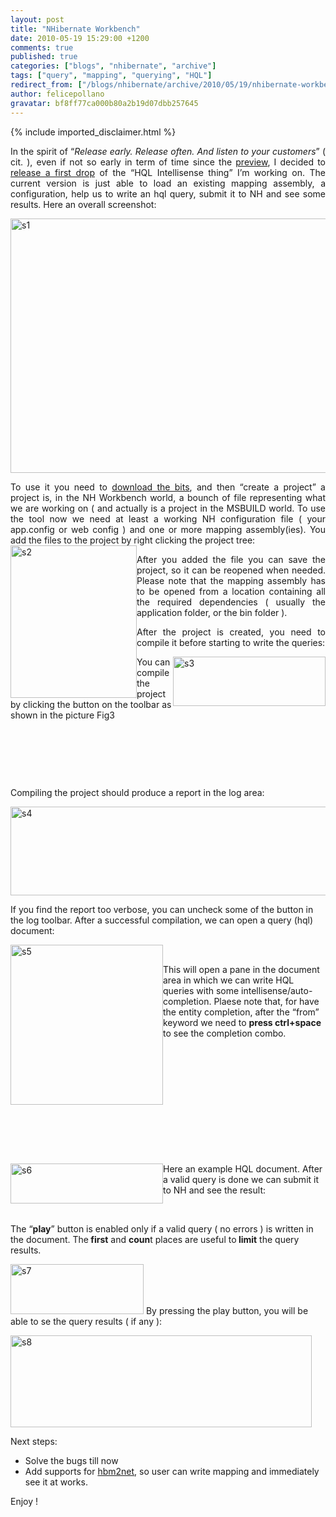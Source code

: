 ```yaml
---
layout: post
title: "NHibernate Workbench"
date: 2010-05-19 15:29:00 +1200
comments: true
published: true
categories: ["blogs", "nhibernate", "archive"]
tags: ["query", "mapping", "querying", "HQL"]
redirect_from: ["/blogs/nhibernate/archive/2010/05/19/nhibernate-workbench.aspx"]
author: felicepollano
gravatar: bf8ff77ca000b80a2b19d07dbb257645
---
```

{% include imported_disclaimer.html %}
<p align="justify">In the spirit of &ldquo;<i>Release early. Release often. And listen to your customers</i>&rdquo; ( cit. ), even if not so early in term of time since the <a href="http://www.felicepollano.com/2010/04/22/SomeProgressWithHqlIntellisense.aspx">preview</a>, I decided to <a href="http://sourceforge.net/projects/faticalabshqled/files/">release a first drop</a> of the &ldquo;HQL Intellisense thing&rdquo; I&rsquo;m working on. The current version is just able to load an existing mapping assembly, a configuration, help us to write an hql query, submit it to NH and see some results. Here an overall screenshot: </p>
<p><a href="/cfs-file.ashx/__key/CommunityServer.Blogs.Components.WeblogFiles/nhibernate/s1_5F00_6D3E666D.png"><img style="border-right-width: 0px; display: inline; border-top-width: 0px; border-bottom-width: 0px; border-left-width: 0px" title="s1" alt="s1" src="/cfs-file.ashx/__key/CommunityServer.Blogs.Components.WeblogFiles/nhibernate/s1_5F00_thumb_5F00_55E33C2F.png" border="0" width="580" height="407" /></a></p>
<p align="justify">To use it you need to <a href="http://sourceforge.net/projects/faticalabshqled/files/" target="_blank">download the bits</a>, and then &ldquo;create a project&rdquo; a project is, in the NH Workbench world, a bounch of file representing what we are working on ( and actually is a project in the MSBUILD world. To use the tool now we need at least a working NH configuration file ( your app.config or web config ) and one or more mapping assembly(ies). You add the files to the project by right clicking the project tree:<a href="/cfs-file.ashx/__key/CommunityServer.Blogs.Components.WeblogFiles/nhibernate/s2_5F00_63199F75.png"><img style="border-right-width: 0px; display: inline; border-top-width: 0px; border-bottom-width: 0px; margin-left: 0px; border-left-width: 0px; margin-right: 0px" title="s2" alt="s2" src="/cfs-file.ashx/__key/CommunityServer.Blogs.Components.WeblogFiles/nhibernate/s2_5F00_thumb_5F00_0E7DC070.png" align="left" border="0" width="202" height="244" /></a> </p>
<p align="justify">After you added the file you can save the project, so it can be reopened when needed. Please note that the mapping assembly has to be opened from a location containing all the required dependencies ( usually the application folder, or the bin folder ).</p>
<p align="justify">After the project is created, you need to compile it before starting to write the queries:</p>
<p align="justify"><a href="/cfs-file.ashx/__key/CommunityServer.Blogs.Components.WeblogFiles/nhibernate/s3_5F00_0B1C28C8.png"><img style="border-right-width: 0px; display: inline; border-top-width: 0px; border-bottom-width: 0px; margin-left: 0px; border-left-width: 0px; margin-right: 0px" title="s3" alt="s3" src="/cfs-file.ashx/__key/CommunityServer.Blogs.Components.WeblogFiles/nhibernate/s3_5F00_thumb_5F00_740DA78B.png" align="right" border="0" width="244" height="79" /></a> </p>
<p>You can compile the project by clicking the button on the toolbar as shown in the picture Fig3</p>
<p>&nbsp;</p>
<p>&nbsp;</p>
<p>&nbsp;</p>
<p>Compiling the project should produce a report in the log area:</p>
<p><a href="/cfs-file.ashx/__key/CommunityServer.Blogs.Components.WeblogFiles/nhibernate/s4_5F00_1F71C886.png"><img style="border-right-width: 0px; display: inline; border-top-width: 0px; border-bottom-width: 0px; border-left-width: 0px" title="s4" alt="s4" src="/cfs-file.ashx/__key/CommunityServer.Blogs.Components.WeblogFiles/nhibernate/s4_5F00_thumb_5F00_1C7C63D3.png" border="0" width="572" height="142" /></a> </p>
<p>If you find the report too verbose, you can uncheck some of the button in the log toolbar. After a successful compilation, we can open a query (hql) document:</p>
<p><a href="/cfs-file.ashx/__key/CommunityServer.Blogs.Components.WeblogFiles/nhibernate/s5_5F00_38C9A5F3.png"><img style="border-right-width: 0px; display: inline; border-top-width: 0px; border-bottom-width: 0px; margin-left: 0px; border-left-width: 0px; margin-right: 0px" title="s5" alt="s5" src="/cfs-file.ashx/__key/CommunityServer.Blogs.Components.WeblogFiles/nhibernate/s5_5F00_thumb_5F00_15B93483.png" align="left" border="0" width="244" height="256" /></a> </p>
<p>&nbsp;</p>
<p>This will open a pane in the document area in which we can write HQL queries with some intellisense/auto-completion. Plaese note that, for have the entity completion, after the &ldquo;from&rdquo; keyword we need to <b>press ctrl+space</b> to see the completion combo.</p>
<p>&nbsp;</p>
<p>&nbsp;</p>
<p>&nbsp;</p>
<p>&nbsp;</p>
<p>&nbsp;</p>
<p>&nbsp;</p>
<p><a href="/cfs-file.ashx/__key/CommunityServer.Blogs.Components.WeblogFiles/nhibernate/s6_5F00_2B536D20.png"><img style="border-right-width: 0px; display: inline; border-top-width: 0px; border-bottom-width: 0px; margin-left: 0px; border-left-width: 0px; margin-right: 0px" title="s6" alt="s6" src="/cfs-file.ashx/__key/CommunityServer.Blogs.Components.WeblogFiles/nhibernate/s6_5F00_thumb_5F00_018FF22D.png" align="left" border="0" width="244" height="64" /></a> </p>
<p>Here an example HQL document. After a valid query is done we can submit it to NH and see the result:</p>
<p>&nbsp;</p>
<p>The &ldquo;<b>play</b>&rdquo; button is enabled only if a valid query ( no errors ) is written in the document. The<b> first</b> and <b>coun</b>t places are useful to<b> limit</b> the query results.</p>
<p><a href="/cfs-file.ashx/__key/CommunityServer.Blogs.Components.WeblogFiles/nhibernate/s7_5F00_3E6473FF.png"><img style="border-right-width: 0px; display: inline; border-top-width: 0px; border-bottom-width: 0px; border-left-width: 0px" title="s7" alt="s7" src="/cfs-file.ashx/__key/CommunityServer.Blogs.Components.WeblogFiles/nhibernate/s7_5F00_thumb_5F00_09E3A1B7.png" border="0" width="213" height="80" /></a> By pressing the play button, you will be able to se the query results ( if any ):</p>
<p><a href="/cfs-file.ashx/__key/CommunityServer.Blogs.Components.WeblogFiles/nhibernate/s8_5F00_59D95035.png"><img style="border-right-width: 0px; display: inline; border-top-width: 0px; border-bottom-width: 0px; border-left-width: 0px" title="s8" alt="s8" src="/cfs-file.ashx/__key/CommunityServer.Blogs.Components.WeblogFiles/nhibernate/s8_5F00_thumb_5F00_03F8D851.png" border="0" width="482" height="147" /></a> </p>
<p>Next steps:</p>
<ul>
<li>Solve the bugs till now </li>
<li>Add supports for <a href="/media/p/546.aspx" target="_blank">hbm2net</a>, so user can write mapping and immediately see it at works. </li>
</ul>
<p>Enjoy !</p>

